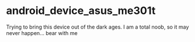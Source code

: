 # android_device_asus_me301t

Trying to bring this device out of the dark ages.  I am a total noob, so it may never happen...  bear with me
